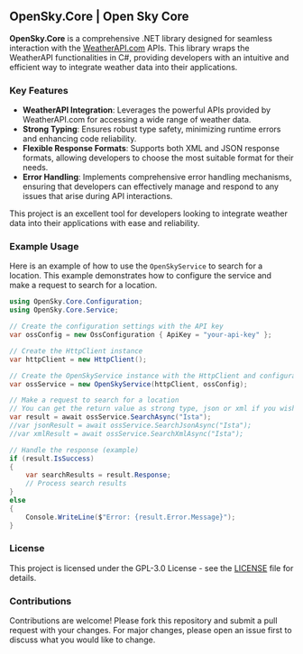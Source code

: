 ## OpenSky.Core | Open Sky Core

**OpenSky.Core** is a comprehensive .NET library designed for seamless interaction with the [WeatherAPI.com](https://www.weatherapi.com/) APIs. This library wraps the WeatherAPI functionalities in C#, providing developers with an intuitive and efficient way to integrate weather data into their applications.

### Key Features

- **WeatherAPI Integration**: Leverages the powerful APIs provided by WeatherAPI.com for accessing a wide range of weather data.
- **Strong Typing**: Ensures robust type safety, minimizing runtime errors and enhancing code reliability.
- **Flexible Response Formats**: Supports both XML and JSON response formats, allowing developers to choose the most suitable format for their needs.
- **Error Handling**: Implements comprehensive error handling mechanisms, ensuring that developers can effectively manage and respond to any issues that arise during API interactions.

This project is an excellent tool for developers looking to integrate weather data into their applications with ease and reliability.

### Example Usage

Here is an example of how to use the `OpenSkyService` to search for a location. This example demonstrates how to configure the service and make a request to search for a location.

```csharp
using OpenSky.Core.Configuration;
using OpenSky.Core.Service;

// Create the configuration settings with the API key
var ossConfig = new OssConfiguration { ApiKey = "your-api-key" };

// Create the HttpClient instance
var httpClient = new HttpClient();

// Create the OpenSkyService instance with the HttpClient and configuration settings
var ossService = new OpenSkyService(httpClient, ossConfig);

// Make a request to search for a location
// You can get the return value as strong type, json or xml if you wish.
var result = await ossService.SearchAsync("Ista");
//var jsonResult = await ossService.SearchJsonAsync("Ista");
//var xmlResult = await ossService.SearchXmlAsync("Ista");

// Handle the response (example)
if (result.IsSuccess)
{
    var searchResults = result.Response;
    // Process search results
}
else
{
    Console.WriteLine($"Error: {result.Error.Message}");
}
```

### License

This project is licensed under the GPL-3.0 License - see the [LICENSE](https://www.gnu.org/licenses/gpl-3.0.html) file for details.

### Contributions

Contributions are welcome! Please fork this repository and submit a pull request with your changes. For major changes, please open an issue first to discuss what you would like to change.
